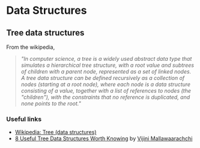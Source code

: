 # Data Structures

## Tree data structures

From the wikipedia,
> _"In computer science, a tree is a widely used abstract data type that simulates a hierarchical tree structure, with a root value and subtrees of children with a parent node, represented as a set of linked nodes. A tree data structure can be defined recursively as a collection of nodes (starting at a root node), where each node is a data structure consisting of a value, together with a list of references to nodes (the "children"), with the constraints that no reference is duplicated, and none points to the root."_

### Useful links
* [Wikipedia: Tree (data structures)](https://en.wikipedia.org/wiki/Tree_(data_structure))
* [8 Useful Tree Data Structures Worth Knowing](https://towardsdatascience.com/8-useful-tree-data-structures-worth-knowing-8532c7231e8c) by [Vijini Mallawaarachchi](https://towardsdatascience.com/@vijinimallawaarachchi)
